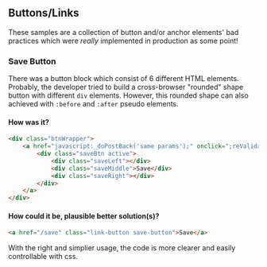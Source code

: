 ## Buttons/Links
These samples are a collection of button and/or anchor elements' bad practices which were _really_ implemented in production as some point!

### Save Button
There was a button block which consist of 6 different HTML elements. Probably, the developer tried to build a cross-browser "rounded" shape button with different `div` elements. However, this rounded shape can also achieved with `:before` and `:after` pseudo elements.

#### How was it?
```html
<div class="btnWrapper">
	<a href="javascript:_doPostBack('same params');" onclick=";reValidate('');;" id="ct100_theNavigationButtons_ct102" class="linkbutton">
    	<div class="saveBtn active">
        	<div class="saveLeft"></div>
            <div class="saveMiddle">Save</div>
            <div class="saveRight"></div>
        </div>
    </a>
</div>
```

#### How could it be, plausible better solution(s)? 
```html
<a href="/save" class="link-button save-button">Save</a>
```

With the right and simplier usage, the code is more clearer and easily controllable with css.